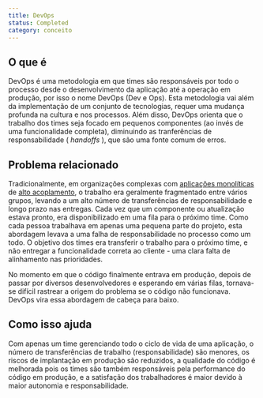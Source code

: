 ```yaml
---
title: DevOps
status: Completed
category: conceito
---
```


## O que é
DevOps é uma metodologia em que times são responsáveis por todo o processo desde o desenvolvimento da aplicação até a operação em produção, por isso o nome DevOps (Dev e Ops).
Esta metodologia vai além da implementação de um conjunto de tecnologias, requer uma mudança profunda na cultura e nos processos. Além disso, DevOps orienta que o trabalho dos times seja focado em pequenos componentes (ao invés de uma funcionalidade completa), diminuindo as tranferências de responsabilidade ( _handoffs_ ), que são uma fonte comum de erros.

## Problema relacionado
Tradicionalmente, em organizações complexas com [aplicações monolíticas](/monolithic_apps/) de [alto acoplamento](/tightly_coupled_architectures/), o trabalho era geralmente fragmentado entre vários grupos, levando a um alto número de transferências de responsabilidade e longo prazo nas entregas. Cada vez que um componente ou atualização estava pronto, era disponibilizado em uma fila para o próximo time. Como cada pessoa trabalhava em apenas uma pequena parte do projeto, esta abordagem levava a uma falha de responsabilidade no processo como um todo. O objetivo dos times era transferir o trabalho para o próximo time, e não entregar a funcionalidade correta ao cliente - uma clara falta de alinhamento nas prioridades.

No momento em que o código finalmente entrava em produção, depois de passar por diversos desenvolvedores e esperando em várias filas, tornava-se difícil rastrear a origem do problema se o código não funcionava. DevOps vira essa abordagem de cabeça para baixo.

## Como isso ajuda
Com apenas um time gerenciando todo o ciclo de vida de uma aplicação, o número de transferências de trabalho (responsabilidade) são menores, os riscos de implantação em produção são reduzidos, a qualidade do código é melhorada pois os times são também responsáveis pela performance do código em produção, e a satisfação dos trabalhadores é maior devido à maior autonomia e responsabilidade.
